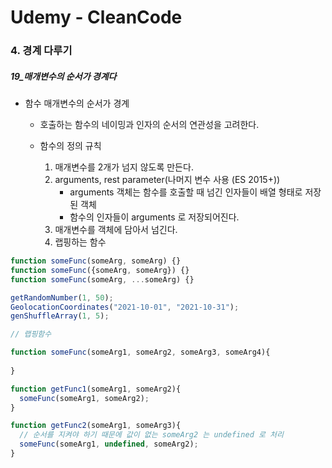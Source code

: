 # Udemy - CleanCode

### 4. 경계 다루기

##### 19_매개변수의 순서가 경계다



* 함수 매개변수의 순서가 경계

  * 호출하는 함수의 네이밍과 인자의 순서의 연관성을 고려한다.

  * 함수의 정의 규칙

    1. 매개변수를 2개가 넘지 않도록 만든다.
    2. arguments, rest parameter(나머지 변수 사용 (ES 2015+))
       * arguments 객체는 함수를 호출할 때 넘긴 인자들이 배열 형태로 저장된 객체
       * 함수의 인자들이 arguments 로 저장되어진다.
    3. 매개변수를 객체에 담아서 넘긴다.
    4. 랩핑하는 함수

    





```javascript
function someFunc(someArg, someArg) {}
function someFunc({someArg, someArg}) {}
function someFunc(someArg, ...someArg) {}

getRandomNumber(1, 50);
GeolocationCoordinates("2021-10-01", "2021-10-31");
genShuffleArray(1, 5);

```





```javascript
// 랩핑함수

function someFunc(someArg1, someArg2, someArg3, someArg4){
  
}

function getFunc1(someArg1, someArg2){
  someFunc(someArg1, someArg2);
}

function getFunc2(someArg1, someArg3){
  // 순서를 지켜야 하기 때문에 값이 없는 someArg2 는 undefined 로 처리
  someFunc(someArg1, undefined, someArg2);
}
```


